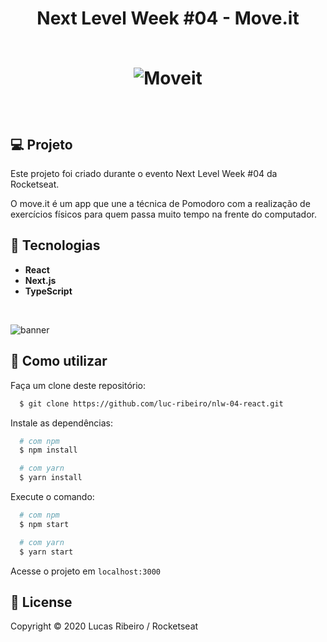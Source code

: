 <h1 align="center">
Next Level Week #04 - Move.it
<br>
<br>

  ![Moveit](https://github.com/luc-ribeiro/nlw-04-react/blob/master/design/logo.png?raw=true)
</h1>
<br>

## 💻 Projeto
Este projeto foi criado durante o evento Next Level Week #04 da Rocketseat.

O move.it é um app que une a técnica de Pomodoro com a realização de exercícios físicos para quem passa muito tempo na frente do computador.

## 🚀 Tecnologias

- **React** 
- **Next.js**
- **TypeScript**

<br>

![banner](https://github.com/luc-ribeiro/nlw-04-react/blob/master/design/mockup.png)

## :page_facing_up: Como utilizar

Faça um clone deste repositório:

```sh
  $ git clone https://github.com/luc-ribeiro/nlw-04-react.git
```

Instale as dependências:

```sh
  # com npm
  $ npm install

  # com yarn
  $ yarn install
```

Execute o comando:

```sh
  # com npm
  $ npm start

  # com yarn
  $ yarn start
```

Acesse o projeto em `localhost:3000`


## :memo: License

Copyright © 2020 Lucas Ribeiro / Rocketseat
